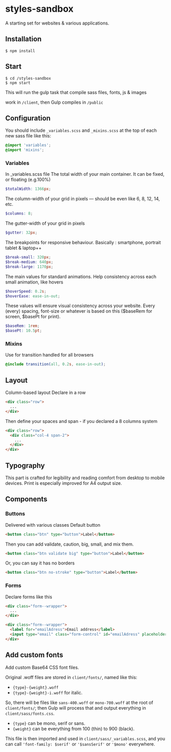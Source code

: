 # styles-sandbox
A starting set for websites & various applications.

## Installation
    $ npm install

## Start
    $ cd /styles-sandbox
    $ npm start
This will run the gulp task that compile sass files, fonts, js & images

work in `/client`, then Gulp compiles in `/public`

## Configuration
You should include `_variables.scss` and `_mixins.scss` at the top of each new sass file like this:
```css
@import 'variables';
@import 'mixins';
```

### Variables
In \_variables.scss file
The total width of your main container. It can be fixed, or floating (e.g.100%)
```scss
$totalWidth: 1366px;
```
The column-width of your grid in pixels — should be even like 6, 8, 12, 14, etc.
```scss
$columns: 8;
```
The gutter-width of your grid in pixels
```scss
$gutter: 32px;
```
The breakpoints for responsive behaviour. Basically : smartphone, portrait tablet & laptop++
```scss
$break-small: 320px;
$break-medium: 640px;
$break-large: 1170px;
```
The main values for standard animations. Help consistency across each small animation, like hovers
```scss
$hoverSpeed: 0.2s;
$hoverEase: ease-in-out;
```
These values will ensure visual consistency across your website. Every (every) spacing, font-size or whatever is based on this ($baseRem for screen, $basePt for print).
```scss
$baseRem: 1rem;
$basePt: 10.5pt;
```

### Mixins
Use for transition handled for all browsers
```scss
@include transition(all, 0.2s, ease-in-out);
```

## Layout
Column-based layout
Declare in a row
```html
<div class="row">
  ...
</div>
```
Then define your spaces and span - if you declared a 8 columns system
```html
<div class="row">
  <div class="col-4 span-2">
    ...
  </div>
</div>
```

## Typography
This part is crafted for legibility and reading comfort from desktop to mobile devices. Print is especially improved for A4 output size.

## Components
### Buttons
Delivered with various classes
Default button
```html
<button class="btn" type="button">Label</button>
```
Then you can add validate, caution, big, small, and mix them.
```html
<button class="btn validate big" type="button">Label</button>
```
Or, you can say it has no borders
```html
<button class="btn no-stroke" type="button">Label</button>
```
### Forms
Declare forms like this
```html
<div class="form--wrapper">
  ...
</div>
```

```html
<div class="form--wrapper">
  <label for="emailAdress">Email address</label>
  <input type="email" class="form-control" id="emailAdress" placeholder="Email">
</div>
```

## Add custom fonts
Add custom Base64 CSS font files.

Original .woff files are stored in `client/fonts/`, named like this:

- `{type}-{weight}.woff`
- `{type}-{weight}-i.woff` for italic.

So, there will be files like `sans-400.woff` or `mono-700.woff` at the root of `client/fonts/`; then Gulp will process that and output everything in `client/sass/fonts.css`.

- `{type}` can be mono, serif or sans.
- `{weight}` can be everything from 100 (thin) to 900 (black).

This file is then imported and used in `client/sass/_variables.scss`, and you can call `'font-family: $serif'` or `'$sansSerif'` or `'$mono'` everywhere.
